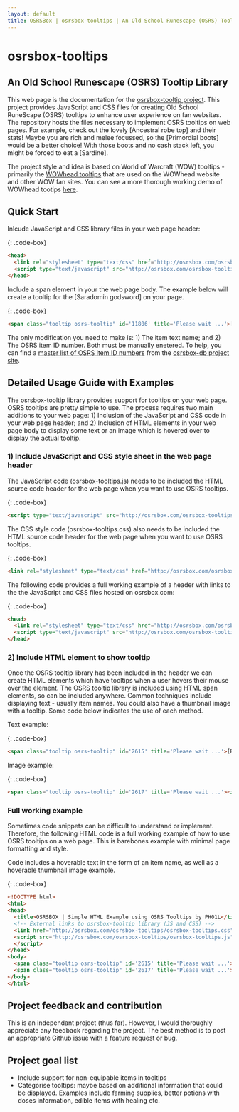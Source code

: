 ```yaml
---
layout: default
title: OSRSBox | osrsbox-tooltips | An Old School Runescape (OSRS) Tooltip Library
---
```


# osrsbox-tooltips
## An Old School Runescape (OSRS) Tooltip Library

This web page is the documentation for the [osrsbox-tooltip project](https://github.com/osrsbox/osrsbox-tooltips). This project provides JavaScript and CSS files for creating Old School RuneScape (OSRS) tooltips to enhance user experience on fan websites. The repository hosts the files necessary to implement OSRS tooltips on web pages. For example, check out the lovely <span class="tooltip osrs-tooltip" id='21021' title='Please wait ...'>[Ancestral robe top]</span> and their stats! Maybe you are rich and melee focussed, so the <span class="tooltip osrs-tooltip" id='13239' title='Please wait ...'>[Primordial boots]</span> would be a better choice! With those boots and no cash stack left, you might be forced to eat a <span class="tooltip osrs-tooltip" id='325' title='Please wait ...'>[Sardine]</span>.

The project style and idea is based on World of Warcraft (WOW) tooltips - primarily the [WOWhead tooltips](http://www.wowhead.com/tooltips) that are used on the WOWhead website and other WOW fan sites. You can see a more thorough working demo of WOWhead tootips [here](http://wow.zamimg.com/widgets/power/demo.html).

## Quick Start

Inlcude JavaScript and CSS library files in your web page header:

{: .code-box}
```html
<head>
  <link rel="stylesheet" type="text/css" href="http://osrsbox.com/osrsbox-tooltips/osrsbox-tooltips.css">
  <script type="text/javascript" src="http://osrsbox.com/osrsbox-tooltips/osrsbox-tooltips.js"></script>
</head>
```

Include a span element in your the web page body. The example below will create a tooltip for the <span class="tooltip osrs-tooltip" id='11806' title='Please wait ...'>[Saradomin godsword]</span> on your page.

{: .code-box}
```html
<span class="tooltip osrs-tooltip" id='11806' title='Please wait ...'>[Saradomin godsword]</span>
```

The only modification you need to make is: 1) The item text name; and 2) The OSRS item ID number. Both must be manually enetered. To help, you can find a [master list of OSRS item ID numbers](http://osrsbox.com/osrsbox-db/items.csv) from the [osrsbox-db project site](https://github.com/osrsbox/osrsbox-db).

## Detailed Usage Guide with Examples

The osrsbox-tooltip library provides support for tooltips on your web page. OSRS tooltips are pretty simple to use. The process requires two main additions to your web page: 1) Inclusion of the JavaScript and CSS code in your web page header; and 2) Inclusion of HTML elements in your web page body to display some text or an image which is hovered over to display the actual tooltip.

### 1) Include JavaScript and CSS style sheet in the web page header

The JavaScript code (osrsbox-tooltips.js) needs to be included the HTML source code header for the web page when you want to use OSRS tooltips.

{: .code-box}
``` html
<script type="text/javascript" src="http://osrsbox.com/osrsbox-tooltips/osrsbox-tooltips.js"></script>
```

The CSS style code (osrsbox-tooltips.css) also needs to be included the HTML source code header for the web page when you want to use OSRS tooltips.

{: .code-box}
```html
<link rel="stylesheet" type="text/css" href="http://osrsbox.com/osrsbox-tooltips/osrsbox-tooltips.css">
```

The following code provides a full working example of a header with links to the the JavaScript and CSS files hosted on osrsbox.com:

{: .code-box}
```html
<head>
  <link rel="stylesheet" type="text/css" href="http://osrsbox.com/osrsbox-tooltips/osrsbox-tooltips.css">
  <script type="text/javascript" src="http://osrsbox.com/osrsbox-tooltips/osrsbox-tooltips.js"></script>
</head>
```

### 2) Include HTML element to show tooltip

Once the OSRS tooltip library has been included in the header we can create HTML elements which have tooltips when a user hovers their mouse over the element. The OSRS tooltip library is included using HTML span elements, so can be included anywhere. Common techniques include displaying text - usually item names. You could also have a thumbnail image with a tooltip. Some code below indicates the use of each method.

Text example:

{: .code-box}
```html
<span class="tooltip osrs-tooltip" id='2615' title='Please wait ...'>[Rune platebody (g)]</span>
```

Image example:

{: .code-box}
``` html
<span class="tooltip osrs-tooltip" id='2617' title='Please wait ...'><img class="" height="32" width="32" src="http://osrsbox.com/osrsbox-db/items-icons/2617.png"></span>
```

### Full working example

Sometimes code snippets can be difficult to understand or implement. Therefore, the following HTML code is a full working example of how to use OSRS tooltips on a web page. This is barebones example with minimal page formatting and style. 

Code includes a hoverable text in the form of an item name, as well as a hoverable thumbnail image example. 

{: .code-box}
```html
<!DOCTYPE html>
<html>
<head>
  <title>OSRSBOX | Simple HTML Example using OSRS Tooltips by PH01L</title>
  <!-- External links to osrsbox-tooltip library (JS and CSS) -->
  <link href="http://osrsbox.com/osrsbox-tooltips/osrsbox-tooltips.css" rel="stylesheet" type="text/css">
  <script src="http://osrsbox.com/osrsbox-tooltips/osrsbox-tooltips.js" type="text/javascript">
  </script>
</head>
<body>
  <span class="tooltip osrs-tooltip" id='2615' title='Please wait ...'>[Rune platebody (g)]</span>
  <span class="tooltip osrs-tooltip" id='2617' title='Please wait ...'><img class="" height="32" width="32" src="http://osrsbox.com/osrsbox-db/items-icons/2617.png"></span>
</body>
</html>
```

## Project feedback and contribution

This is an independant project (thus far). However, I would thoroughly appreciate any feedback regarding the project. The best method is to post an appropriate Github issue with a feature request or bug. 

## Project goal list

+ Include support for non-equipable items in tooltips
+ Categorise tooltips: maybe based on additional information that could be displayed. Examples include farming supplies, better potions with doses information, edible items with healing etc.